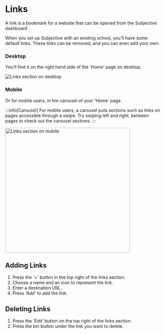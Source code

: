 # Links

A link is a bookmark for a website that can be opened from the Subjective dashboard.

When you set up Subjective with an existing school, you'll have some default links. These links can be removed, and you can even add your own.

### Desktop
You'll find it on the right hand side of the 'Home' page on desktop.

![Links section on desktop](/img/links-desktop.png)

### Mobile
Or for mobile users, in the carousel of your 'Home' page.

:::info[Carousel]
For mobile users, a carousel puts sections such as links on pages accessible through a swipe.
Try swiping left and right, between pages to check out the carousel sections.
:::

<img src="/img/links-mobile.png" alt="Links section on mobile" width="400"/>

## Adding Links

1. Press the *'+'* button in the top right of the links section. 
2. Choose a name and an icon to represent the link.
3. Enter a destination URL.
4. Press *'Add'* to add the link.

## Deleting Links

1. Press the *'Edit'* button on the top right of the links section.
2. Press the bin button under the link you want to delete.
